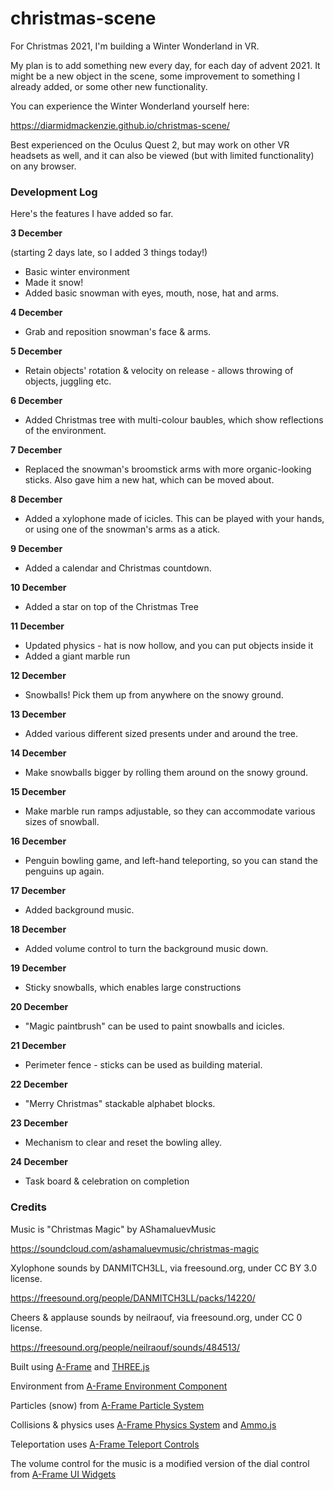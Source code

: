 # christmas-scene
For Christmas 2021, I'm building a Winter Wonderland in VR.

My plan is to add something new every day, for each day of advent 2021.  It might be a new object in the scene, some improvement to something I already added, or some other new functionality.

You can experience the Winter Wonderland yourself here:

https://diarmidmackenzie.github.io/christmas-scene/

Best experienced on the Oculus Quest 2, but may work on other VR headsets as well, and it can also be viewed (but with limited functionality) on any browser.

### Development Log

Here's the features I have added so far.

**3 December**

(starting 2 days late, so I added 3 things today!)

- Basic winter environment
- Made it snow!
- Added basic snowman with eyes, mouth, nose, hat and arms.

**4 December**

- Grab and reposition snowman's face & arms.

**5 December**

- Retain objects' rotation & velocity on release - allows throwing of objects, juggling etc.

**6 December**

- Added Christmas tree with multi-colour baubles, which show reflections of the environment.

**7 December**

- Replaced the snowman's broomstick arms with more organic-looking sticks.  Also gave him a new hat, which can be moved about.

**8 December**

- Added a xylophone made of icicles.  This can be played with your hands, or using one of the snowman's arms as a atick.

**9 December**

- Added a calendar and Christmas countdown.

**10 December**

- Added a star on top of the Christmas Tree

**11 December**

- Updated physics - hat is now hollow, and you can put objects inside it
- Added a giant marble run

**12 December**

- Snowballs!  Pick them up from anywhere on the snowy ground.

**13 December**

- Added various different sized presents under and around the tree.

**14 December**

- Make snowballs bigger by rolling them around on the snowy ground.

**15 December**

- Make marble run ramps adjustable, so they can accommodate various sizes of snowball.

**16 December**

- Penguin bowling game, and left-hand teleporting, so you can stand the penguins up again.

**17 December**

- Added background music.

**18 December**

- Added volume control to turn the background music down.

**19 December**

- Sticky snowballs, which enables large constructions

**20 December**

- "Magic paintbrush" can be used to paint snowballs and icicles.

**21 December**

- Perimeter fence - sticks can be used as building material.

**22 December**

- "Merry Christmas" stackable alphabet blocks.

**23 December**

- Mechanism to clear and reset the bowling alley.

**24 December**

- Task board & celebration on completion



### Credits

Music is "Christmas Magic" by AShamaluevMusic

https://soundcloud.com/ashamaluevmusic/christmas-magic

Xylophone sounds by DANMITCH3LL, via freesound.org, under CC BY 3.0 license.

https://freesound.org/people/DANMITCH3LL/packs/14220/

Cheers & applause sounds by neilraouf, via freesound.org, under CC 0 license.

https://freesound.org/people/neilraouf/sounds/484513/



Built using [A-Frame](https://aframe.io/) and [THREE.js](https://threejs.org/)

Environment from [A-Frame Environment Component](https://github.com/supermedium/aframe-environment-component)

Particles (snow) from [A-Frame Particle System](https://github.com/IdeaSpaceVR/aframe-particle-system-component) 

Collisions & physics uses [A-Frame Physics System](https://github.com/n5ro/aframe-physics-system) and [Ammo.js](https://github.com/kripken/ammo.js/)

Teleportation uses [A-Frame Teleport Controls](https://github.com/fernandojsg/aframe-teleport-controls)

The volume control for the music is a modified version of the dial control from [A-Frame UI Widgets](https://github.com/caseyyee/aframe-ui-widgets)

